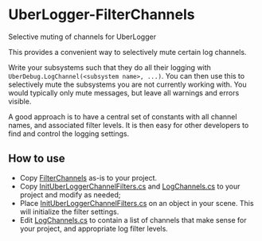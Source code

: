 # UberLogger-FilterChannels
Selective muting of channels for UberLogger

This provides a convenient way to selectively mute certain log channels.

Write your subsystems such that they do all their logging with `UberDebug.LogChannel(<subsystem name>, ...)`. You can then use this to selectively mute the subsystems you are not currently working with. You would typically only mute messages, but leave all warnings and errors visible.

A good approach is to have a central set of constants with all channel names, and associated filter levels. It is then easy for other developers to find and control the logging settings.

## How to use

- Copy [FilterChannels](Assets/FilterChannels) as-is to your project.
- Copy [InitUberLoggerChannelFilters.cs](Assets/Examples/InitUberLoggerChannelFilters.cs) and [LogChannels.cs](Assets/Examples/LogChannels.cs) to your project and modify as needed;
- Place [InitUberLoggerChannelFilters.cs](Assets/Examples/InitUberLoggerChannelFilters.cs) on an object in your scene. This will initialize the filter settings.
- Edit [LogChannels.cs](Assets/Examples/LogChannels.cs) to contain a list of channels that make sense for your project, and appropriate log filter levels.
